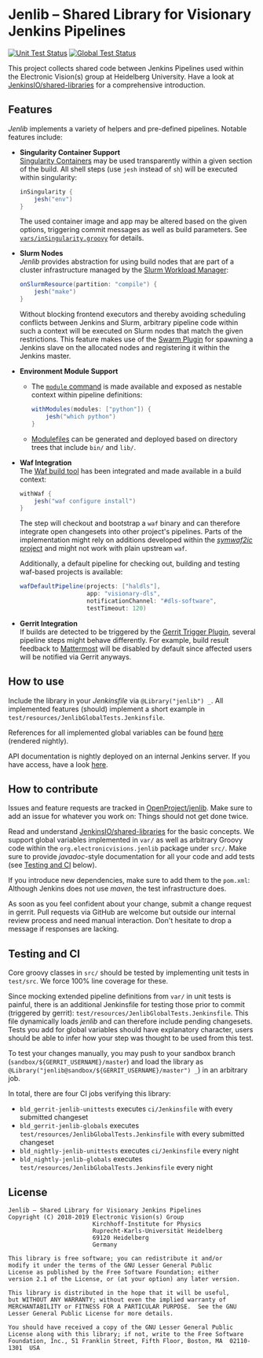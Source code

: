 # Jenlib – Shared Library for Visionary Jenkins Pipelines

[![Unit Test Status](https://jenkins.bioai.eu/buildStatus/icon?job=bld_nightly-jenlib-unittests&subject=Unit%20Tests)](https://jenkins.bioai.eu/view/nightly/job/bld_nightly-jenlib-unittests)
[![Global Test Status](https://jenkins.bioai.eu/buildStatus/icon?job=bld_nightly-jenlib-globals&subject=Global%20Tests)](https://jenkins.bioai.eu/view/nightly/job/bld_nightly-jenlib-globals)

This project collects shared code between Jenkins Pipelines used within the Electronic Vision(s) group at Heidelberg University.
Have a look at [JenkinsIO/shared-libraries](https://jenkins.io/doc/book/pipeline/shared-libraries/) for a comprehensive introduction.

## Features
*Jenlib* implements a variety of helpers and pre-defined pipelines.
Notable features include:

* **Singularity Container Support**  
  [Singularity Containers](https://www.sylabs.io/singularity) may be used transparently within a given section of the build.
  All shell steps (use `jesh` instead of `sh`) will be executed within singularity:
  ```groovy
  inSingularity {
      jesh("env")
  }
  ```
  The used container image and app may be altered based on the given options, triggering commit messages as well as build parameters.
  See [`vars/inSingularity.groovy`](vars/inSingularity.groovy) for details.

* **Slurm Nodes**  
  *Jenlib* provides abstraction for using build nodes that are part of a cluster infrastructure managed by the [Slurm Workload Manager](https://slurm.schedmd.com):
  ```groovy
  onSlurmResource(partition: "compile") {
      jesh("make")
  }
  ```
  Without blocking frontend executors and thereby avoiding scheduling conflicts between Jenkins and Slurm, arbitrary pipeline code within such a context will be executed on Slurm nodes that match the given restrictions.
  This feature makes use of the [Swarm Plugin](https://plugins.jenkins.io/swarm) for spawning a Jenkins slave on the allocated nodes and registering it within the Jenkins master.

* **Environment Module Support**
  * The [`module` command](http://modules.sourceforge.net/man/module.html) is made available and exposed as nestable context within pipeline definitions:
    ```groovy
    withModules(modules: ["python"]) {
        jesh("which python")
    }
    ```
  * [Modulefiles](http://modules.sourceforge.net/man/modulefile.html) can be generated and deployed based on directory trees that include `bin/` and `lib/`.

* **Waf Integration**  
  The [Waf build tool](https://waf.io/) has been integrated and made available in a build context:
  ```groovy
  withWaf {
      jesh("waf configure install")
  }
  ```
  The step will checkout and bootstrap a `waf` binary and can therefore integrate open changesets into other project's pipelines.
  Parts of the implementation might rely on additions developed within the [*symwaf2ic* project](https://github.com/electronicvisions/waf) and might not work with plain upstream `waf`.

  Additionally, a default pipeline for checking out, building and testing waf-based projects is available:
  ```groovy
  wafDefaultPipeline(projects: ["haldls"],
                     app: "visionary-dls",
                     notificationChannel: "#dls-software",
                     testTimeout: 120)
  ```

* **Gerrit Integration**  
  If builds are detected to be triggered by the [Gerrit Trigger Plugin](https://plugins.jenkins.io/gerrit-trigger), several pipeline steps might behave differently.
  For example, build result feedback to [Mattermost](https://mattermost.com/) will be disabled by default since affected users will be notified via Gerrit anyways.


## How to use
Include the library in your *Jenkinsfile* via `@Library("jenlib") _`.
All implemented features (should) implement a short example in `test/resources/JenlibGlobalTests.Jenkinsfile`.

References for all implemented global variables can be found [here](https://jenkins.bioai.eu/view/nightly/job/bld_nightly-jenlib-globals/pipeline-syntax/globals) (rendered nightly).

API documentation is nightly deployed on an internal Jenkins server.
If you have access, have a look [here](https://jenkins.bioai.eu/job/bld_nightly-jenlib-unittests/Jenlib_20Documentation).


## How to contribute
Issues and feature requests are tracked in [OpenProject/jenlib](https://openproject.bioai.eu/projects/jenlib/work_packages).
Make sure to add an issue for whatever you work on: Things should not get done twice.

Read and understand [JenkinsIO/shared-libraries](https://jenkins.io/doc/book/pipeline/shared-libraries/) for the basic concepts.
We support global variables implemented in `var/` as well as arbitrary Groovy code within the `org.electronicvisions.jenlib` package under `src/`.
Make sure to provide *javadoc*-style documentation for all your code and add tests (see [Testing and CI](#testing-and-ci) below).

If you introduce new dependencies, make sure to add them to the `pom.xml`: Although Jenkins does not use *maven*, the test infrastructure does.

As soon as you feel confident about your change, submit a change request in gerrit.
Pull requests via GitHub are welcome but outside our internal review process and need manual interaction.
Don't hesitate to drop a message if responses are lacking.


## Testing and CI
Core groovy classes in `src/` should be tested by implementing unit tests in `test/src`.
We force 100% line coverage for these.

Since mocking extended pipeline definitions from `var/` in unit tests is painful, there is an additional Jenkinsfile for testing those prior to commit (triggered by gerrit): `test/resources/JenlibGlobalTests.Jenkinsfile`.
This file dynamically loads *jenlib* and can therefore include pending changesets.
Tests you add for global variables should have explanatory character, users should be able to infer how your step was thought to be used from this test.

To test your changes manually, you may push to your sandbox branch (`sandbox/${GERRIT_USERNAME}/master`) and load the library as `@Library("jenlib@sandbox/${GERRIT_USERNAME}/master") _`) in an arbitrary job.

In total, there are four CI jobs verifying this library:
* `bld_gerrit-jenlib-unittests` executes `ci/Jenkinsfile` with every submitted changeset
* `bld_gerrit-jenlib-globals` executes `test/resources/JenlibGlobalTests.Jenkinsfile` with every submitted changeset
* `bld_nightly-jenlib-unittests` executes `ci/Jenkinsfile` every night
* `bld_nightly-jenlib-globals` executes `test/resources/JenlibGlobalTests.Jenkinsfile` every night


## License
```
Jenlib – Shared Library for Visionary Jenkins Pipelines
Copyright (C) 2018-2019 Electronic Vision(s) Group
                        Kirchhoff-Institute for Physics
                        Ruprecht-Karls-Universität Heidelberg
                        69120 Heidelberg
                        Germany

This library is free software; you can redistribute it and/or
modify it under the terms of the GNU Lesser General Public
License as published by the Free Software Foundation; either
version 2.1 of the License, or (at your option) any later version.

This library is distributed in the hope that it will be useful,
but WITHOUT ANY WARRANTY; without even the implied warranty of
MERCHANTABILITY or FITNESS FOR A PARTICULAR PURPOSE.  See the GNU
Lesser General Public License for more details.

You should have received a copy of the GNU Lesser General Public
License along with this library; if not, write to the Free Software
Foundation, Inc., 51 Franklin Street, Fifth Floor, Boston, MA  02110-1301  USA
```
